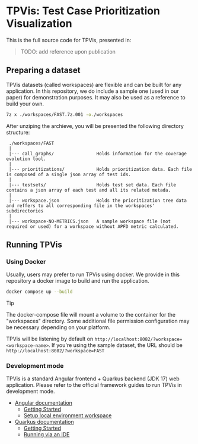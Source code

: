 # TPVis: Test Case Prioritization Visualization

This is the full source code for TPVis, presented in:

> TODO: add reference upon publication

## Preparing a dataset

TPVis datasets (called workspaces) are flexible and can be built for any application. In this repository, we do include a sample one (used in our paper) for demonstration purposes. It may also be used as a reference to build your own.

```bash
7z x ./workspaces/FAST.7z.001 -o./workspaces
```

After unziping the archieve, you will be presented the following directory structure:

     ./workspaces/FAST
     |
     |--- call_graphs/                Holds information for the coverage evolution tool. 
     |
     |--- prioritizations/            Holds prioritization data. Each file is composed of a single json array of test ids.
     |
     |--- testsets/                   Holds test set data. Each file contains a json array of each test and all its related metada.
     |
     |--- workspace.json              Holds the prioritization tree data and reffers to all corresponding file in the workspaces' subdirectories
     |
     |--- workspace-NO-METRICS.json   A sample workspace file (not required or used) for a workspace without APFD metric calculated.

## Running TPVis

### Using Docker

Usually, users may prefer to run TPVis using docker. We provide in this repository a docker image to build and run the application. 

```bash
docker compose up --build
```

> [!TIP]
> The docker-compose file will mount a volume to the container for the "workspaces" directory. Some additional file permission configuration may be necessary depending on your platform. 

TPVis will be listening by default on `http://localhost:8082/?workspace=<workspace-name>`. If you're using the sample dataset, the URL should be `http://localhost:8082/?workspace=FAST`

### Development mode

TPVis is a standard Angular frontend + Quarkus backend (JDK 17) web application. Please refer to the official framework guides to run TPVis in development mode.
- [Angular documentation](https://v16.angular.io/docs)
   * [Getting Started](https://v16.angular.io/start)
   * [Setup local environment workspace](https://v16.angular.io/guide/setup-local)
- [Quarkus documentation](https://quarkus.io/version/3.2/guides/#)
   * [Getting Started](https://quarkus.io/version/3.2/guides/getting-started)
   * [Running via an IDE](https://quarkus.io/version/3.2/guides/ide-tooling)


